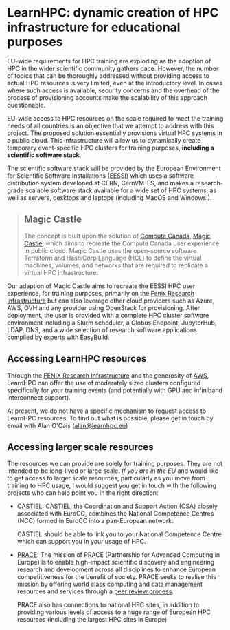 # LearnHPC: dynamic creation of HPC infrastructure for educational purposes

EU-wide requirements for HPC training are exploding as the adoption of HPC in the wider
scientific community gathers pace. However, the number of topics that can be thoroughly
addressed without providing access to actual HPC resources is very limited, even at the
introductory level. In cases where such access is available, security concerns and the
overhead of the process of provisioning accounts make the scalability of this approach
questionable.

EU-wide access to HPC resources on the scale required to meet the training needs of all
countries is an objective that we attempt to address with this project. The proposed
solution essentially provisions virtual HPC systems in a public cloud. This
infrastructure will allow us to dynamically create temporary event-specific HPC clusters
for training purposes, **including a scientific software stack**.

The scientific software stack will be provided by the European Environment for
Scientific Software Installations ([EESSI](https://eessi.github.io/docs/)) which uses a
software distribution system developed at CERN, CernVM-FS, and makes a research-grade
scalable software stack available for a wide set of HPC systems, as well as servers,
desktops and laptops (including MacOS and Windows!).

> ## Magic Castle
> 
> The concept is built upon the solution of
> [Compute Canada](https://www.computecanada.ca/),
> [Magic Castle](https://github.com/ComputeCanada/magic_castle), which aims to recreate
> the Compute Canada user experience in public cloud. Magic Castle uses the open-source
> software Terraform and HashiCorp Language (HCL) to define the virtual machines,
> volumes, and networks that are required to replicate a virtual HPC infrastructure. 

Our adaption of Magic Castle aims to recreate the EESSI HPC user experience, for
training purposes, primarily on the
[Fenix Research Infrastructure](https://fenix-ri.eu/) but can also leverage other cloud
providers such as Azure, AWS, OVH and any provider using OpenStack for provisioning.
After deployment, the user is provided with a complete HPC cluster software environment
including a Slurm scheduler, a Globus Endpoint, JupyterHub, LDAP, DNS, and a wide
selection of research software applications compiled by experts with EasyBuild.

## Accessing LearnHPC resources

Through the [FENIX Research Infrastructure](https://fenix-ri.eu/) and the generosity of
[AWS](https://aws.amazon.com/), LearnHPC can offer the use of moderately sized clusters
configured specifically for your training events (and potentially with GPU and
infiniband interconnect support). 

At present, we do not have a specific mechanism to request access to LearnHPC resources.
To find out what is possible, please get in touch by email with Alan O'Cais
([alan@learnhpc.eu](mailto:alan@learnhpc.eu))

## Accessing larger scale resources

The resources we can provide are solely for training purposes. They are not intended to
be long-lived or large scale. *If you are in the EU* and would like to get access to
larger scale resources, particularly as you move from training to HPC usage, I would
suggest you get in touch with the following projects who can help point you in the right
direction:

* [CASTIEL](https://www.castiel-project.eu/): CASTIEL, the Coordination and Support
  Action (CSA) closely associated with EuroCC, combines the National Competence Centres
  (NCC) formed in EuroCC into a pan-European network.
  
  CASTIEL should be able to link you
  to your National Competence Centre which can support you in your usage of HPC.

* [PRACE](https://prace-ri.eu/): The mission of PRACE (Partnership for Advanced
  Computing in Europe) is to enable high-impact scientific discovery and engineering
  research and development across all disciplines to enhance European competitiveness
  for the benefit of society. PRACE seeks to realise this mission by offering world
  class computing and data management resources and services through a
  [peer review process](https://prace-ri.eu/hpc-access/project-access/project-access-the-peer-review-process/).
  
  PRACE also has connections to national HPC sites, in addition to providing various
  levels of access to a huge range of European HPC resources (including the largest HPC
  sites in Europe)
  
